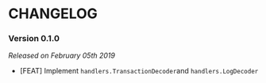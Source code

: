 # CHANGELOG

### Version 0.1.0

*Released on February 05th 2019*

- [FEAT] Implement `handlers.TransactionDecoder`and `handlers.LogDecoder`
